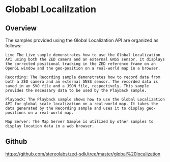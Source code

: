 # Globabl Localilzation

## Overview

The samples provided using the Global Localization API are organized as follows:

    Live The Live sample demonstrates how to use the Global Localization API using both the ZED camera and an external GNSS sensor. It displays the corrected positional tracking in the ZED reference frame on an OpenGL window and the geo-position on a real-world map in a browser.

    Recording: The Recording sample demonstrates how to record data from both a ZED camera and an external GNSS sensor. The recorded data is saved in an SVO file and a JSON file, respectively. This sample provides the necessary data to be used by the Playback sample.

    Playback: The Playback sample shows how to use the Global Localization API for global scale localization on a real-world map. It takes the data generated by the Recording sample and uses it to display geo-positions on a real-world map.

    Map Server: The Map Server Sample is utilized by other samples to display location data in a web browser.

## Github

https://github.com/stereolabs/zed-sdk/tree/master/global%20localization